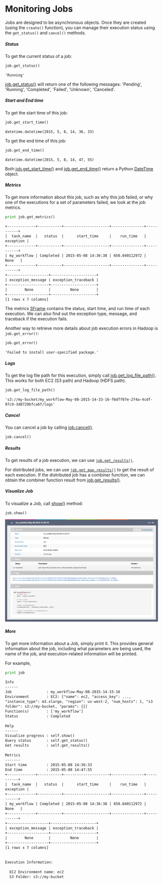<script src="../turi/js/recview.js"></script>
# Monitoring Jobs

Jobs are designed to be asynchronous objects. Once they are created (using the
`create()` function), you can manage their execution status using the
`get_status()` and `cancel()` methods.

##### Status

To get the current status of a job:

```python
job.get_status()
```
```
'Running'
```

[job.get_status()](https://turi.com/products/create/docs/generated/graphlab.deploy.Job.get_status.html)
will return one of the following messages: 'Pending', 'Running', 'Completed',
'Failed', 'Unknown', 'Canceled'.

##### Start and End time

To get the start time of this job:

```python
job.get_start_time()
```
```
datetime.datetime(2015, 5, 8, 14, 36, 33)
```

To get the end time of this job:

```python
job.get_end_time()
```
```
datetime.datetime(2015, 5, 8, 14, 47, 55)
```

Both [job.get_start_time()](https://turi.com/products/create/docs/generated/graphlab.deploy.Job.get_start_time.html)
and [job.get_end_time()](https://turi.com/products/create/docs/generated/graphlab.deploy.Job.get_end_time.html)
return a Python [DateTime](https://docs.python.org/2/library/datetime.html) object.

##### Metrics

To get more information about this job, such as why this job failed, or why one of the
executions for a set of parameters failed, we look at the job metrics.

```python
print job.get_metrics()
```
```
+-------------+-----------+---------------------+---------------+-----------+
|  task_name  |   status  |      start_time     |    run_time   | exception |
+-------------+-----------+---------------------+---------------+-----------+
| my_workflow | Completed | 2015-05-08 14:36:38 | 650.040112972 |    None   |
+-------------+-----------+---------------------+---------------+-----------+
+-------------------+---------------------+
| exception_message | exception_traceback |
+-------------------+---------------------+
|        None       |         None        |
+-------------------+---------------------+
[1 rows x 7 columns]
```
The metrics [SFrame](https://turi.com/products/create/docs/generated/graphlab.SFrame.html)
contains the status, start time, and run time of each execution. We can also
find out the exception type, message, and traceback if the execution fails.

Another way to retrieve more details about job execution errors in Hadoop is ``job.get_error()``:

```python
job.get_error()
```
```
'Failed to install user-specified package.'
```

##### Logs

To get the log file path for this execution, simply call
[job.get_log_file_path()](https://turi.com/products/create/docs/generated/graphlab.deploy.Job.get_log_file_path.html). This works for both EC2 (S3 path) and Hadoop (HDFS path).

```python
job.get_log_file_path()
```
```
's3://my-bucket/my_workflow-May-08-2015-14-33-16-f6dff07e-2f4a-4cdf-97c9-3d8729bfca6f/logs'
```

##### Cancel

You can cancel a job by calling
[job.cancel()](https://turi.com/products/create/docs/generated/graphlab.deploy.Job.cancel.html).

```python
job.cancel()
```

##### Results

To get results of a job execution, we can use [``job.get_results()``](https://turi.com/products/create/docs/generated/graphlab.deploy.Job.get_results.html).

For distributed jobs, we can use [``job.get_map_results()``](https://turi.com/products/create/docs/generated/graphlab.deploy.Job.get_map_results.html) to get the result of each execution. If the distributed job has a combiner function, we can obtain the
combiner function result from [job.get_results()](https://turi.com/products/create/docs/generated/graphlab.deploy.Job.get_results.html).

##### Visualize Job

To visualize a Job, call [show()](https://turi.com/products/create/docs/generated/graphlab.deploy.Job.show.html) method:

```
job.show()
```

[<img alt="Job Visualization" src="images/job-visualization.png" style="max-height: 800px; max-width: 100%;"/>](images/job-visualization.png)

##### More

To get more information about a Job, simply print it. This provides general information about the job, including what parameters are being used, the name of the job, and execution-related information will be printed.

For example,

```python
print job
```
```
Info
------
Job                : my_workflow-May-08-2015-14-33-16
Environment        : EC2: ["name": ec2, "access_key": ..., "instance_type": m3.xlarge, "region": us-west-2, "num_hosts": 1, "s3 folder": s3://my-bucket, "params": {}]
Function(s)        : ['my_workflow']
Status             : Completed

Help
------
Visualize progress : self.show()
Query status       : self.get_status()
Get results        : self.get_results()

Metrics
-------
Start time         : 2015-05-08 14:36:33
End time           : 2015-05-08 14:47:55
+-------------+-----------+---------------------+---------------+-----------+
|  task_name  |   status  |      start_time     |    run_time   | exception |
+-------------+-----------+---------------------+---------------+-----------+
| my_workflow | Completed | 2015-05-08 14:36:38 | 650.040112972 |    None   |
+-------------+-----------+---------------------+---------------+-----------+
+-------------------+---------------------+
| exception_message | exception_traceback |
+-------------------+---------------------+
|        None       |         None        |
+-------------------+---------------------+
[1 rows x 7 columns]


Execution Information:

  EC2 Environment name: ec2
  S3 Folder: s3://my-bucket
```
